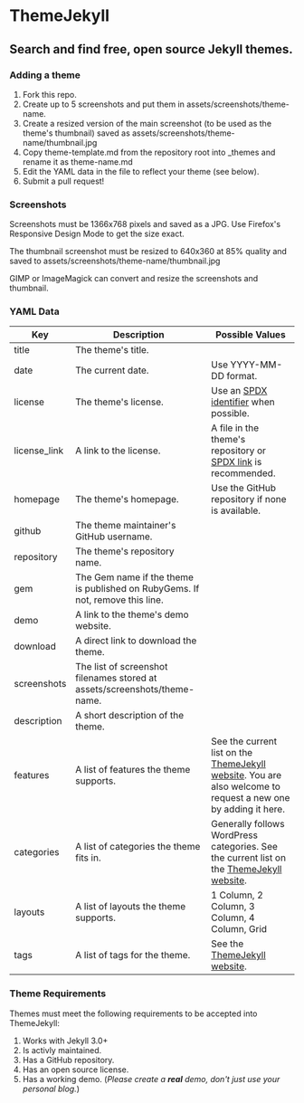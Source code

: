 # ThemeJekyll
## Search and find free, open source Jekyll themes.

### Adding a theme

1. Fork this repo.
2. Create up to 5 screenshots and put them in assets/screenshots/theme-name.
3. Create a resized version of the main screenshot (to be used as the theme's thumbnail) saved as assets/screenshots/theme-name/thumbnail.jpg
4. Copy theme-template.md from the repository root into _themes and rename it as theme-name.md
5. Edit the YAML data in the file to reflect your theme (see below).
6. Submit a pull request!

### Screenshots

Screenshots must be 1366x768 pixels and saved as a JPG.  Use Firefox's Responsive Design Mode to get the size exact.

The thumbnail screenshot must be resized to 640x360 at 85% quality and saved to assets/screenshots/theme-name/thumbnail.jpg

GIMP or ImageMagick can convert and resize the screenshots and thumbnail.

### YAML Data

| Key  | Description | Possible Values |
| ------------- | ------------- | ------------- |
| title  | The theme's title.  | |
| date  | The current date.  | Use YYYY-MM-DD format. |
| license  | The theme's license.  | Use an <a href="https://spdx.org/licenses/"> SPDX identifier</a> when possible. |
| license_link  | A link to the license.  | A file in the theme's repository or <a href="https://spdx.org/licenses/">SPDX link</a> is recommended. |
| homepage  | The theme's homepage.  | Use the GitHub repository if none is available. |
| github  | The theme maintainer's GitHub username.  | |
| repository  | The theme's repository name. | |
| gem | The Gem name if the theme is published on RubyGems.  If not, remove this line.  | |
| demo  | A link to the theme's demo website.  | |
| download  | A direct link to download the theme. | |
| screenshots | The list of screenshot filenames stored at assets/screenshots/theme-name. | |
| description | A short description of the theme.  | |
| features | A list of features the theme supports.  | See the current list on the <a href="https://themejekyll.github.io/themes">ThemeJekyll website</a>.  You are also welcome to request a new one by adding it here. |
| categories | A list of categories the theme fits in. | Generally follows WordPress categories.  See the current list on the <a href="https://themejekyll.github.io/themes">ThemeJekyll website</a>. |
| layouts | A list of layouts the theme supports. | 1 Column, 2 Column, 3 Column, 4 Column, Grid |
| tags | A list of tags for the theme. | See the <a href="https://themejekyll.github.io/themes">ThemeJekyll website</a>. |

### Theme Requirements

Themes must meet the following requirements to be accepted into ThemeJekyll:

1. Works with Jekyll 3.0+
2. Is activly maintained.
3. Has a GitHub repository.
4. Has an open source license.
5. Has a working demo.  (*Please create a **real** demo, don't just use your personal blog.*)
